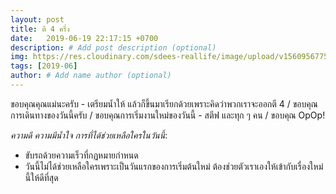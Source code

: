 ```yaml
---
layout: post
title: ตี 4 ครึ่ง
date:   2019-06-19 22:17:15 +0700
description: # Add post description (optional)
img: https://res.cloudinary.com/sdees-reallife/image/upload/v1560956775/IMG_8233.jpg # Add image post (optional)
tags: [2019-06]
author: # Add name author (optional)
---
```

ขอบคุณคุณแม่นะครับ - เตรียมน้ำให้ แล้วก็ขึ้นมาเรียกด้วยเพราะคิดว่าพวกเราจะออกตี 4 / ขอบคุณการเดินทางของวันนี้ครับ / ขอบคุณการเริ่มงานใหม่ของวันนี้ - สตีฟ และทุก ๆ คน / ขอบคุณ OpOp!

<i class="fa fa-child" style="color:plum"></i>

*ความดี ความมีน้ำใจ การที่ได้ช่วยเหลือใครในวันนี้*:
- ขับรถด้วยความเร็วที่กฏหมายกำหนด
- วันนี้ไม่ได้ช่วยเหลือใครเพราะเป็นวันแรกของการเริ่มต้นใหม่ ต้องช่วยตัวเราเองให้เข้ากับเรื่องใหม่นี้ให้ดีที่สุด
